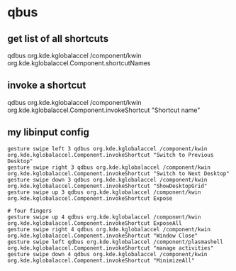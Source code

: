 # qbus

## get list of all shortcuts

qdbus org.kde.kglobalaccel /component/kwin org.kde.kglobalaccel.Component.shortcutNames 

## invoke a shortcut

qdbus org.kde.kglobalaccel /component/kwin org.kde.kglobalaccel.Component.invokeShortcut "Shortcut name"

## my libinput config

```
gesture swipe left 3 qdbus org.kde.kglobalaccel /component/kwin org.kde.kglobalaccel.Component.invokeShortcut "Switch to Previous Desktop"
gesture swipe right 3 qdbus org.kde.kglobalaccel /component/kwin org.kde.kglobalaccel.Component.invokeShortcut "Switch to Next Desktop"
gesture swipe down 3 qdbus org.kde.kglobalaccel /component/kwin org.kde.kglobalaccel.Component.invokeShortcut "ShowDesktopGrid"
gesture swipe up 3 qdbus org.kde.kglobalaccel /component/kwin org.kde.kglobalaccel.Component.invokeShortcut Expose

# four fingers
gesture swipe up 4 qdbus org.kde.kglobalaccel /component/kwin org.kde.kglobalaccel.Component.invokeShortcut ExposeAll
gesture swipe right 4 qdbus org.kde.kglobalaccel /component/kwin org.kde.kglobalaccel.Component.invokeShortcut "Window Close"
gesture swipe left qdbus org.kde.kglobalaccel /component/plasmashell org.kde.kglobalaccel.Component.invokeShortcut "manage activities"
gesture swipe down 4 qdbus org.kde.kglobalaccel /component/kwin org.kde.kglobalaccel.Component.invokeShortcut "MinimizeAll"
```